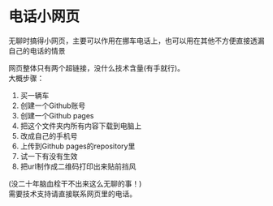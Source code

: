 # 电话小网页  
无聊时搞得小网页，主要可以作用在挪车电话上，也可以用在其他不方便直接透漏自己的电话的情景  

网页整体只有两个超链接，没什么技术含量(有手就行)。  
大概步骤：  
<ol>
<li>买一辆车</li>
<li>创建一个Github账号</li>
<li>创建一个Github pages</li>
<li>把这个文件夹内所有内容下载到电脑上</li>
<li>改成自己的手机号</li>
<li>上传到Github pages的repository里</li>
<li>试一下有没有生效</li>
<li>把url制作成二维码打印出来贴前挡风</li>
</ol>

(没二十年脑血栓干不出来这么无聊的事！)  
需要技术支持请直接联系网页里的电话。  
